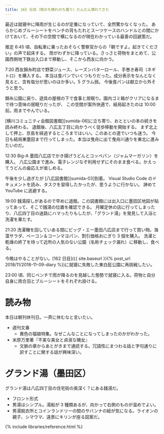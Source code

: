```yaml
---
title: 165 日目（雨のち晴れのち曇り）だんだん慣れてきた
---
```


最近は就寝中に降雨が生じるのが定番になっていて、全然驚かなくなった。
あらかじめブルーシートをベンチの背もたれとスーツケースのハンドルとの間にかけておいて、その下の空間で横になるのが現在わかっている最善の回避策だ。

推定 6:45 頃、自転車に乗ったおそらく警察官からの「朝ですよ。起きてください」の声で起床する。
雨がわずかに降っている。さっさと荷物をまとめて、公園西側地下鉄出入口まで移動し、そこから西友に向かう。

7:20 西友錦糸町店で野菜ジュース、レーズンバターロール、手巻き寿司（ネギトロ）を購入する。
本当は食パンでいくつもりだった。成分表示をなんとなく見ると、含有塩分が思いのほか多い。5 グラム弱。
今後食パンは献立から外そうと思う。

錦糸公園に戻り、遊具の屋根の下で食事と居眠り。園内ゴミ箱がクリアになるまで待つ意味の居眠りだったが、
この空間が案外快適で、結局起きたのは 10:00 前。雨までやんでいる。

[横川コミュニティ会館図書館][sumida-06]に立ち寄り、おとといの本の続きを読み終わる。
退館後、八広五丁目に向かうべく徒歩移動を開始する。
まず北上して押上、京島を経過するところまではいい。このあとの道でいつも迷う。
今日も結局東墨田まで行ってしまった。本当は曳舟に出て曳舟川通りを東北に進みたいのだ。

12:30 Big-A 墨田八広店でかき揚げうどんとコッペパン（ジャムマーガリン）を購入。
八広公園まで進み、電子レンジなぞ利用せずにそのまま食べる。かえってうどんの歯応えが楽しめる。

午後を少し過ぎたが [八広図書館][sumida-03]到着。
Visual Studio Code のドキュメントを読み、タスクを習得したかったが、思うように行かない。
諦めて YouTube に逃避する。

19:00 銭湯探しがあるので早めに退館。この図書館には出入口に墨田区地図が貼ってあって、そこで銭湯の位置を確認できる。
月曜定休の店に行ってしまったり、八広四丁目の迷路にハマったりもしたが、「グランド湯」を発見して入浴と洗濯を果たす。

21:20 洗濯機を回していある間にビッグ・エー墨田八広店まで行って買い物。海藻サラダ、ベーコン＆コーンマヨパン、割引価格おにぎり 3 個を購入。
洗濯と乾燥の終了を待って近所の人気のない公園（名称チェック漏れ）に移動し、食べる。

今晩はやることがない。[162 日目]({{ site.baseurl }}{% post_url 2018/11/2018-11-09-diary %})に就寝に失敗した東白髭公園に再挑戦したい。

23:00 頃、同じベンチで雨が降るのを見越した態勢で就寝に入る。荷物と自分自身に雨合羽とブルーシートをそれぞれ掛ける。

# 読み物

本日は朝刊休刊日。一斉に休むなと言いたい。

* 週刊文春
  * 異色の猫娘特集。なぜこんなことになってしまったのかがわかった。
* 米原万里著『不実な美女と貞淑な醜女』
  * 文脈の章からあとがきまで通読する。冗語性にまつわる話と字句通りに訳すことに関する話が興味深い。

# グランド湯（墨田区）

グランド湯は八広四丁目の住宅街の奥深く？にある銭湯だ。

* フロント形式
* 男湯はシンプル。湯船が 3 種類あるが、向かって右側のものが温めでよい。
* 男湯脱衣所とコインランドリーの間のサバンナの絵が気になる。ライオンの親子、シマウマ、遠景にキリンが座る図案だ。

{% include libraries/reference.html %}
